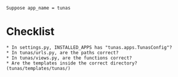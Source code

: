 `Suppose app_name = tunas`

# Checklist
```
* In settings.py, INSTALLED_APPS has "tunas.apps.TunasConfig"?
* In tunas/urls.py, are the paths correct?
* In tunas/views.py, are the functions correct?
* Are the templates inside the correct directory? (tunas/templates/tunas/)
```